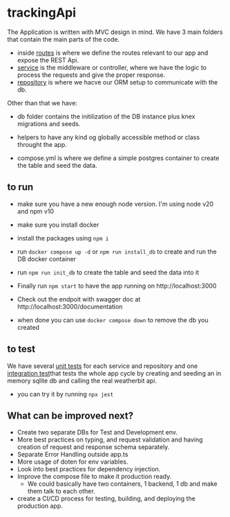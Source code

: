 # trackingApi

The Application is written with MVC design in mind.
We have 3 main folders that contain the main parts of the code.

- inside [routes](./routes/trackingRoutes.ts) is where we define the routes relevant to our app and expose the REST Api.
- [service](./service/) is the middleware or controller, where we have the logic to process the requests and give the proper response.
- [repository](./repository/) is where we hacve our ORM setup to communicate with the db.

Other than that we have:

- db folder contains the initilization of the DB instance plus knex migrations and seeds.
- helpers to have any kind og globally accessible method or class throught the app.

- compose.yml is where we define a simple postgres container to create the table and seed the data.

## to run

- make sure you have a new enough node version. I'm using node v20 and npm v10
- make sure you install docker
- install the packages using `npm i`
- run `docker compose up -d` or `npm run install_db` to create and run the DB docker container
- run `npm run init_db` to create the table and seed the data into it
- Finally run `npm start` to have the app running on http://localhost:3000
- Check out the endpoit with swagger doc at http://localhost:3000/documentation

- when done you can use `docker compose down` to remove the db you created

## to test

We have several [unit tests](./tests/unit_tests/) for each service and repository and one [integration test](./tests/integration_tests/)that tests the whole app cycle by creating and seeding an in memory sqlite db and calling the real weatherbit api.

- you can try it by running `npx jest`

## What can be improved next?

- Create two separate DBs for Test and Development env.
- More best practices on typing, and request validation and having creation of request and response schema separately.
- Separate Error Handling outside app.ts
- More usage of doten for env variables.
- Look into best practices for dependency injection.
- Improve the compose file to make it production ready.
  - We could basically have two containers, 1 backend, 1 db and make them talk to each other.
- create a CI/CD process for testing, building, and deploying the production app.
